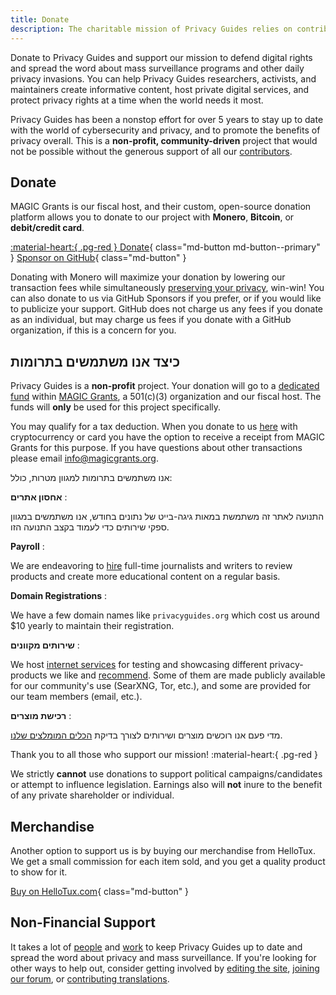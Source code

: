 ```yaml
---
title: Donate
description: The charitable mission of Privacy Guides relies on contributions from visitors like yourself. Anything you can do to support the project is hugely appreciated.
---
```


<!-- markdownlint-disable MD036 -->
Donate to Privacy Guides and support our mission to defend digital rights and spread the word about mass surveillance programs and other daily privacy invasions. You can help Privacy Guides researchers, activists, and maintainers create informative content, host private digital services, and protect privacy rights at a time when the world needs it most.

Privacy Guides has been a nonstop effort for over 5 years to stay up to date with the world of cybersecurity and privacy, and to promote the benefits of privacy overall. This is a **non-profit, community-driven** project that would not be possible without the generous support of all our [contributors](contributors.md).

## Donate

MAGIC Grants is our fiscal host, and their custom, open-source donation platform allows you to donate to our project with **Monero**, **Bitcoin**, or **debit/credit card**.

[:material-heart:{ .pg-red } Donate](https://donate.magicgrants.org/privacyguides){ class="md-button md-button--primary" }
[Sponsor on GitHub](https://github.com/sponsors/privacyguides){ class="md-button" }

Donating with Monero will maximize your donation by lowering our transaction fees while simultaneously [preserving your privacy](../cryptocurrency.md), win-win! You can also donate to us via GitHub Sponsors if you prefer, or if you would like to publicize your support. GitHub does not charge us any fees if you donate as an individual, but may charge us fees if you donate with a GitHub organization, if this is a concern for you.

## כיצד אנו משתמשים בתרומות

Privacy Guides is a **non-profit** project. Your donation will go to a [dedicated fund](https://magicgrants.org/funds/privacy_guides) within [MAGIC Grants](https://magicgrants.org), a 501(c)(3) organization and our fiscal host. The funds will **only** be used for this project specifically.

You may qualify for a tax deduction. When you donate to us [here](https://donate.magicgrants.org/privacyguides) with cryptocurrency or card you have the option to receive a receipt from MAGIC Grants for this purpose. If you have questions about other transactions please email <info@magicgrants.org>.

אנו משתמשים בתרומות למגוון מטרות, כולל:

**אחסון אתרים**
:

התנועה לאתר זה משתמשת במאות גיגה-בייט של נתונים בחודש, אנו משתמשים במגוון ספקי שירותים כדי לעמוד בקצב התנועה הזו.

**Payroll**
:

We are endeavoring to [hire](jobs.md) full-time journalists and writers to review products and create more educational content on a regular basis.

**Domain Registrations**
:

We have a few domain names like `privacyguides.org` which cost us around $10 yearly to maintain their registration.

**שירותים מקוונים**
:

We host [internet services](services.md) for testing and showcasing different privacy-products we like and [recommend](../tools.md). Some of them are made publicly available for our community's use (SearXNG, Tor, etc.), and some are provided for our team members (email, etc.).

**רכישת מוצרים**
:

מדי פעם אנו רוכשים מוצרים ושירותים לצורך בדיקת [הכלים המומלצים שלנו](../tools.md).

Thank you to all those who support our mission! :material-heart:{ .pg-red }

We strictly **cannot** use donations to support political campaigns/candidates or attempt to influence legislation. Earnings also will **not** inure to the benefit of any private shareholder or individual.

## Merchandise

Another option to support us is by buying our merchandise from HelloTux. We get a small commission for each item sold, and you get a quality product to show for it.

[Buy on HelloTux.com](https://hellotux.com/privacyguides){ class="md-button" }

## Non-Financial Support

It takes a lot of [people](contributors.md) and [work](https://github.com/privacyguides/privacyguides.org/pulse/monthly) to keep Privacy Guides up to date and spread the word about privacy and mass surveillance. If you're looking for other ways to help out, consider getting involved by [editing the site](https://github.com/privacyguides/privacyguides.org), [joining our forum](https://discuss.privacyguides.net), or [contributing translations](https://crowdin.com/project/privacyguides).
